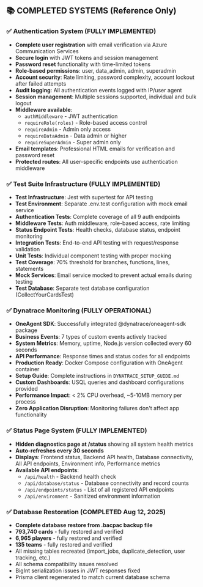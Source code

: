 ## 📚 COMPLETED SYSTEMS (Reference Only)

### ✅ Authentication System (FULLY IMPLEMENTED)
- **Complete user registration** with email verification via Azure Communication Services
- **Secure login** with JWT tokens and session management
- **Password reset** functionality with time-limited tokens
- **Role-based permissions**: user, data_admin, admin, superadmin
- **Account security**: Rate limiting, password complexity, account lockout after failed attempts
- **Audit logging**: All authentication events logged with IP/user agent
- **Session management**: Multiple sessions supported, individual and bulk logout
- **Middleware available**:
  - `authMiddleware` - JWT authentication 
  - `requireRole(roles)` - Role-based access control
  - `requireAdmin` - Admin only access
  - `requireDataAdmin` - Data admin or higher
  - `requireSuperAdmin` - Super admin only
- **Email templates**: Professional HTML emails for verification and password reset
- **Protected routes**: All user-specific endpoints use authentication middleware

### ✅ Test Suite Infrastructure (FULLY IMPLEMENTED)
- **Test Infrastructure**: Jest with supertest for API testing
- **Test Environment**: Separate .env.test configuration with mock email service
- **Authentication Tests**: Complete coverage of all 9 auth endpoints
- **Middleware Tests**: Auth middleware, role-based access, rate limiting
- **Status Endpoint Tests**: Health checks, database status, endpoint monitoring
- **Integration Tests**: End-to-end API testing with request/response validation
- **Unit Tests**: Individual component testing with proper mocking
- **Test Coverage**: 70% threshold for branches, functions, lines, statements
- **Mock Services**: Email service mocked to prevent actual emails during testing
- **Test Database**: Separate test database configuration (CollectYourCardsTest)

### ✅ Dynatrace Monitoring (FULLY OPERATIONAL)
- **OneAgent SDK**: Successfully integrated @dynatrace/oneagent-sdk package
- **Business Events**: 7 types of custom events actively tracked
- **System Metrics**: Memory, uptime, Node.js version collected every 60 seconds
- **API Performance**: Response times and status codes for all endpoints
- **Production Ready**: Docker Compose configuration with OneAgent container
- **Setup Guide**: Complete instructions in `DYNATRACE_SETUP_GUIDE.md`
- **Custom Dashboards**: USQL queries and dashboard configurations provided
- **Performance Impact**: < 2% CPU overhead, ~5-10MB memory per process
- **Zero Application Disruption**: Monitoring failures don't affect app functionality

### ✅ Status Page System (FULLY IMPLEMENTED)
- **Hidden diagnostics page at /status** showing all system health metrics
- **Auto-refreshes every 30 seconds**
- **Displays**: Frontend status, Backend API health, Database connectivity, All API endpoints, Environment info, Performance metrics
- **Available API endpoints**:
  - `/api/health` - Backend health check
  - `/api/database/status` - Database connectivity and record counts
  - `/api/endpoints/status` - List of all registered API endpoints
  - `/api/environment` - Sanitized environment information

### ✅ Database Restoration (COMPLETED Aug 12, 2025)
- **Complete database restore from .bacpac backup file**
- **793,740 cards** - fully restored and verified
- **6,965 players** - fully restored and verified  
- **135 teams** - fully restored and verified
- All missing tables recreated (import_jobs, duplicate_detection, user tracking, etc.)
- All schema compatibility issues resolved
- BigInt serialization issues in JWT responses fixed
- Prisma client regenerated to match current database schema
